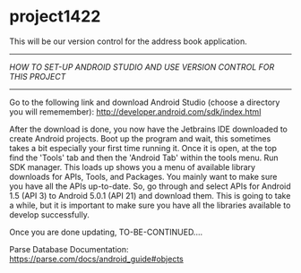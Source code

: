 # project1422
This will be our version control for the address book application.

***********************************************************************
*HOW TO SET-UP ANDROID STUDIO AND USE VERSION CONTROL FOR THIS PROJECT*
***********************************************************************
Go to the following link and download Android Studio (choose a directory you will rememember):
  http://developer.android.com/sdk/index.html

After the download is done, you now have the Jetbrains IDE downloaded to create Android projects.
Boot up the program and wait, this sometimes takes a bit especially your first time running it. Once
it is open, at the top find the 'Tools' tab and then the 'Android Tab' within the tools menu. 
Run SDK manager. This loads up shows you a menu of available library downloads for APIs, Tools, and
Packages. You mainly want to make sure you have all the APIs up-to-date. So, go through and select APIs 
for Android 1.5 (API 3) to Android 5.0.1 (API 21) and download them. This is going to take a while, but
it is important to make sure you have all the libraries available to develop successfully. 

Once you are done updating, TO-BE-CONTINUED....

Parse Database Documentation: 
  https://parse.com/docs/android_guide#objects
